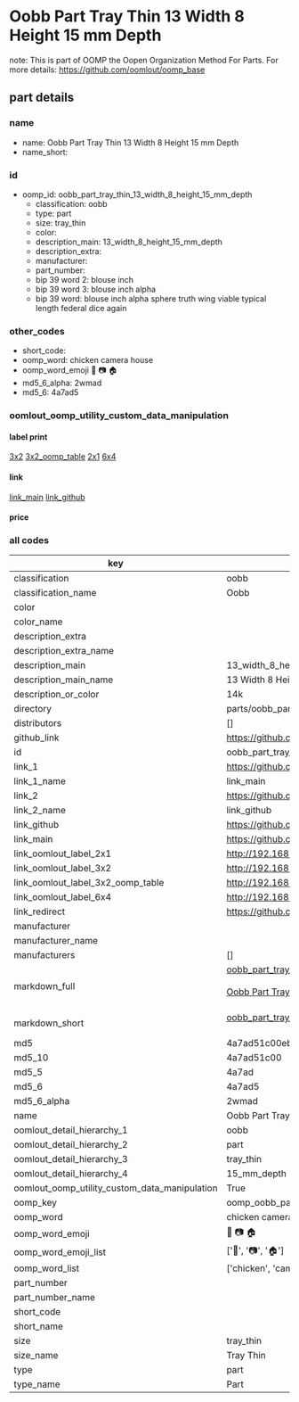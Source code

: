 # Oobb Part Tray Thin 13 Width 8 Height 15 mm Depth  

note: This is part of OOMP the Oopen Organization Method For Parts. For more details: https://github.com/oomlout/oomp_base

##  part details
  







### name
* name: Oobb Part Tray Thin 13 Width 8 Height 15 mm Depth
* name_short: 
### id
* oomp_id: oobb_part_tray_thin_13_width_8_height_15_mm_depth
  * classification: oobb
  * type: part
  * size: tray_thin
  * color: 
  * description_main: 13_width_8_height_15_mm_depth
  * description_extra: 
  * manufacturer: 
  * part_number: 
  * bip 39 word 2: blouse inch
  * bip 39 word 3: blouse inch alpha
  * bip 39 word: blouse inch alpha sphere truth wing viable typical length federal dice again

### other_codes
* short_code: 
* oomp_word: chicken camera house
* oomp_word_emoji :chicken: :camera: :house:
* md5_6_alpha: 2wmad
* md5_6: 4a7ad5






### oomlout_oomp_utility_custom_data_manipulation
#### label print
[3x2](http://192.168.1.245:1112/?label=oomp%202wmad)
[3x2_oomp_table](http://192.168.1.108:1112/?label=oomp%202wmad)
[2x1](http://192.168.1.242:1112/?label=oomp%202wmad)
[6x4](http://192.168.1.55:1112/?label=oomp%202wmad)    

#### link

[link_main](https://github.com/oomlout/oomlout_oomp_version_1_messy/tree/main/parts/oobb_part_tray_thin_13_width_8_height_15_mm_depth) [link_github](https://github.com/oomlout/oomlout_oomp_version_1_messy/tree/main/parts/oobb_part_tray_thin_13_width_8_height_15_mm_depth)                             

#### price







### all codes 
| key | value |  
| --- | --- |  
| classification | oobb |  
| classification_name | Oobb |  
| color |  |  
| color_name |  |  
| description_extra |  |  
| description_extra_name |  |  
| description_main | 13_width_8_height_15_mm_depth |  
| description_main_name | 13 Width 8 Height 15 mm Depth |  
| description_or_color | 14k |  
| directory | parts/oobb_part_tray_thin_13_width_8_height_15_mm_depth |  
| distributors | [] |  
| github_link | https://github.com/oomlout/oomlout_oomp_part_src/tree/main/parts/oobb_part_tray_thin_13_width_8_height_15_mm_depth |  
| id | oobb_part_tray_thin_13_width_8_height_15_mm_depth |  
| link_1 | https://github.com/oomlout/oomlout_oomp_version_1_messy/tree/main/parts/oobb_part_tray_thin_13_width_8_height_15_mm_depth |  
| link_1_name | link_main |  
| link_2 | https://github.com/oomlout/oomlout_oomp_version_1_messy/tree/main/parts/oobb_part_tray_thin_13_width_8_height_15_mm_depth |  
| link_2_name | link_github |  
| link_github | https://github.com/oomlout/oomlout_oomp_version_1_messy/tree/main/parts/oobb_part_tray_thin_13_width_8_height_15_mm_depth |  
| link_main | https://github.com/oomlout/oomlout_oomp_version_1_messy/tree/main/parts/oobb_part_tray_thin_13_width_8_height_15_mm_depth |  
| link_oomlout_label_2x1 | http://192.168.1.242:1112/?label=oomp%202wmad |  
| link_oomlout_label_3x2 | http://192.168.1.245:1112/?label=oomp%202wmad |  
| link_oomlout_label_3x2_oomp_table | http://192.168.1.108:1112/?label=oomp%202wmad |  
| link_oomlout_label_6x4 | http://192.168.1.55:1112/?label=oomp%202wmad |  
| link_redirect | https://github.com/oomlout/oomlout_oomp_version_1_messy/tree/main/parts/oobb_part_tray_thin_13_width_8_height_15_mm_depth |  
| manufacturer |  |  
| manufacturer_name |  |  
| manufacturers | [] |  
| markdown_full | [oobb_part_tray_thin_13_width_8_height_15_mm_depth](none)<br>[](none)<br>[Oobb Part Tray Thin 13 Width 8 Height 15 Mm Depth](none)<br><br> |  
| markdown_short | [oobb_part_tray_thin_13_width_8_height_15_mm_depth](none)<br><br> |  
| md5 | 4a7ad51c00ebfe6beef4ed160e1c90c1 |  
| md5_10 | 4a7ad51c00 |  
| md5_5 | 4a7ad |  
| md5_6 | 4a7ad5 |  
| md5_6_alpha | 2wmad |  
| name | Oobb Part Tray Thin 13 Width 8 Height 15 mm Depth |  
| oomlout_detail_hierarchy_1 | oobb |  
| oomlout_detail_hierarchy_2 | part |  
| oomlout_detail_hierarchy_3 | tray_thin |  
| oomlout_detail_hierarchy_4 | 15_mm_depth |  
| oomlout_oomp_utility_custom_data_manipulation | True |  
| oomp_key | oomp_oobb_part_tray_thin_13_width_8_height_15_mm_depth |  
| oomp_word | chicken camera house |  
| oomp_word_emoji | :chicken: :camera: :house: |  
| oomp_word_emoji_list | [':chicken:', ':camera:', ':house:'] |  
| oomp_word_list | ['chicken', 'camera', 'house'] |  
| part_number |  |  
| part_number_name |  |  
| short_code |  |  
| short_name |  |  
| size | tray_thin |  
| size_name | Tray Thin |  
| type | part |  
| type_name | Part |  
